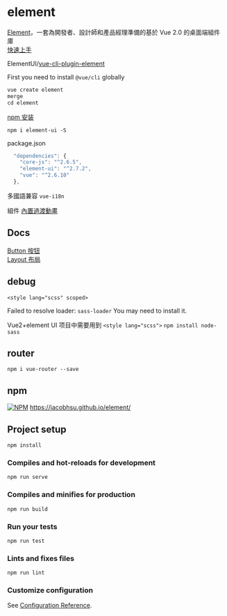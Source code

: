 # element

[Element](https://element.eleme.cn/#/zh-CN)，一套為開發者、設計師和產品經理準備的基於 Vue 2.0 的桌面端組件庫  
[快速上手](https://element.eleme.cn/#/zh-CN/component/quickstart)  

ElementUI/[vue-cli-plugin-element](https://github.com/ElementUI/vue-cli-plugin-element) 

First you need to install `@vue/cli` globally 
```js
vue create element
merge 
cd element
```

[npm 安装](https://element.eleme.cn/#/zh-CN/component/installation) 

`npm i element-ui -S`  

package.json
```js
  "dependencies": {
    "core-js": "^2.6.5",
    "element-ui": "^2.7.2",
    "vue": "^2.6.10"
  },
```

多國語兼容 `vue-i18n`  

組件 [內置過渡動畫](https://element.eleme.cn/#/zh-CN/component/transition)


## Docs

[Button 按钮](https://element.eleme.io/#/zh-CN/component/button)    
[Layout 布局](https://element.eleme.io/#/zh-CN/component/layout)  

## debug

`<style lang="scss" scoped>`

Failed to resolve loader: `sass-loader`
You may need to install it.

Vue2+element UI 项目中需要用到 `<style lang="scss">`
`npm install node-sass`  


## router

`npm i vue-router --save`  

## npm 

[![NPM](https://nodei.co/npm/gh-pages.png?downloads=true&stars=true)](https://nodei.co/npm/gh-pages/)  https://jacobhsu.github.io/element/

## Project setup
```
npm install
```

### Compiles and hot-reloads for development
```
npm run serve
```

### Compiles and minifies for production
```
npm run build
```

### Run your tests
```
npm run test
```

### Lints and fixes files
```
npm run lint
```

### Customize configuration
See [Configuration Reference](https://cli.vuejs.org/config/).
